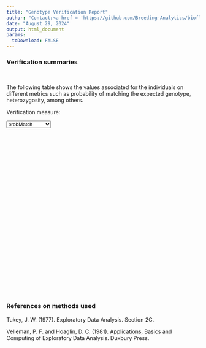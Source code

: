 ```yaml
---
title: "Genotype Verification Report"
author: "Contact:<a href = 'https://github.com/Breeding-Analytics/bioflow' target = '_blank'>Breeding Analytics Team, OneCGIAR</a> breedinganalytics@cgiar.org"
date: "August 29, 2024"  
output: html_document
params:
  toDownload: FALSE
---
```









### Verification summaries
<p>&nbsp;</p>

The following table shows the values associated for the individuals on different metrics such as probability of matching the expected genotype, heterozygosity, among others.

<!--html_preserve--><div class="form-group shiny-input-container">
<label class="control-label" id="hybridityApp_1-traitQa-label" for="hybridityApp_1-traitQa">Verification measure:</label>
<div>
<select id="hybridityApp_1-traitQa" class="shiny-input-select"><option value="probMatch" selected>probMatch</option>
<option value="propComplete">propComplete</option>
<option value="heteroDeviation">heteroDeviation</option>
<option value="heteroMp">heteroMp</option>
<option value="heteroMexp">heteroMexp</option></select>
<script type="application/json" data-for="hybridityApp_1-traitQa" data-nonempty="">{"plugins":["selectize-plugin-a11y"]}</script>
</div>
</div><!--/html_preserve-->


<!--html_preserve--><div class="datatables html-widget html-widget-output shiny-report-size html-fill-item" id="hybridityApp_1-out56973cb09d6619b5" style="width:100%;height:auto;"></div><!--/html_preserve-->


<!--html_preserve--><div class="plotly html-widget html-widget-output shiny-report-size shiny-report-theme html-fill-item" id="hybridityApp_1-out34b8c525319f0b25" style="width:100%;height:400px;"></div><!--/html_preserve-->


<p>&nbsp;</p>

### References on methods used

Tukey, J. W. (1977). Exploratory Data Analysis. Section 2C.

Velleman, P. F. and Hoaglin, D. C. (1981). Applications, Basics and Computing of Exploratory Data Analysis. Duxbury Press.


<p>&nbsp;</p>




